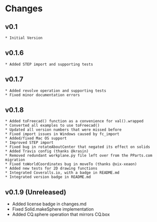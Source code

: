 Changes
=======


v0.1
-----
    * Initial Version

v0.1.6
-----
    * Added STEP import and supporting tests

v0.1.7
-----
    * Added revolve operation and supporting tests
    * Fixed minor documentation errors

v0.1.8
-----
    * Added toFreecad() function as a convenience for val().wrapped
    * Converted all examples to use toFreecad()
    * Updated all version numbers that were missed before
    * Fixed import issues in Windows caused by fc_import
    * Added/fixed Mac OS support
    * Improved STEP import
    * Fixed bug in rotateAboutCenter that negated its effect on solids
    * Added Travis config (thanks @krasin)
    * Removed redundant workplane.py file left over from the PParts.com migration
    * Fixed toWorldCoordinates bug in moveTo (thanks @xix-xeaon)
    * Added new tests for 2D drawing functions
    * Integrated Coveralls.io, with a badge in README.md
    * Integrated version badge in README.md
    
v0.1.9 (Unreleased)
-----
   * Added license badge in changes.md
   * Fixed Solid.makeSphere implementation
   * Added CQ.sphere operation that mirrors CQ.box
